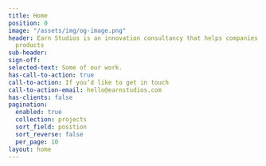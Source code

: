 ```yaml
---
title: Home
position: 0
image: "/assets/img/og-image.png"
header: Earn Studios is an innovation consultancy that helps companies create share-worthy
  products
sub-header: 
sign-off: 
selected-text: Some of our work.
has-call-to-action: true
call-to-action: If you’d like to get in touch
call-to-action-email: hello@earnstudios.com
has-clients: false
pagination:
  enabled: true
  collection: projects
  sort_field: position
  sort_reverse: false
  per_page: 10
layout: home
---
```


